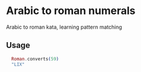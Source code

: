 # Arabic to roman numerals

Arabic to roman kata, learning pattern matching

## Usage

```elixir
  Roman.converts(59)
  "LIX"
```

